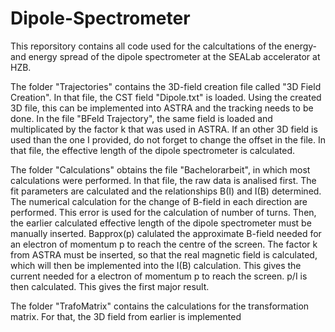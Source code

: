 # Dipole-Spectrometer

This reporsitory contains all code used for the calcultations of the energy- and energy spread of the dipole spectrometer at the SEALab accelerator at HZB.

The folder "Trajectories" contains the 3D-field creation file called "3D Field Creation". In that file, the CST field "Dipole.txt" is loaded. 
Using the created 3D file, this can be implemented into ASTRA and the tracking needs to be done. In the file "BFeld Trajectory", the same field is loaded and multiplicated by the factor k that was used in ASTRA. If an other 3D field is used than the one I provided, do not forget to change the offset in the file.
In that file, the effective length of the dipole spectrometer is calculated.

The folder "Calculations" obtains the file "Bachelorarbeit", in which most calculations were performed. In that file, the raw data is analised first. The fit parameters are calculated and the relationships B(I) and I(B) determined. The numerical calculation for the change of B-field in each direction are performed. This error is used for the calculation of number of turns.
Then, the earlier calculated effective length of the dipole spectrometer must be manually inserted. Bapprox(p) calulated the approximate B-field needed for an electron of momentum p to reach the centre of the screen. The factor k from ASTRA must be inserted, so that the real magnetic field is calculated, which will then be implemented into the I(B) calculation. This gives the current needed for a electron of momentum p to reach the screen.
p/I is then calculated. 
This gives the first major result.

The folder "TrafoMatrix" contains the calculations for the transformation matrix. For that, the 3D field from earlier is implemented 
